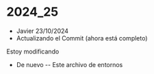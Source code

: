 # 2024_25
+ Javier 23/10/2024
+ Actualizando el Commit (ahora está completo)

Estoy modificando
- De nuevo
-- Este archivo de entornos
